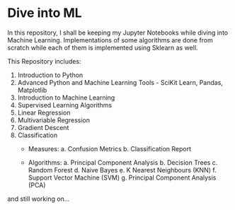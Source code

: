 # Dive into ML

In this repository, I shall be keeping my Jupyter Notebooks while diving into Machine Learning.
Implementations of some algorithms are done from scratch while each of them is implemented using Sklearn as well. 

This Repository includes:
1. Introduction to Python
2. Advanced Python and Machine Learning Tools - SciKit Learn, Pandas, Matplotlib
3. Introduction to Machine Learning
4. Supervised Learning Algorithms
5. Linear Regression
6. Multivariable Regression
7. Gradient Descent 
9. Classification 
	* Measures:
		a. Confusion Metrics
		b. Classification Report

	* Algorithms:
		a. Principal Component Analysis
		b. Decision Trees
		c. Random Forest
		d. Naive Bayes
		e. K Nearest Neighbours (KNN)
		f. Support Vector Machine (SVM)
		g. Principal Component Analysis (PCA)

		
and still working on...

